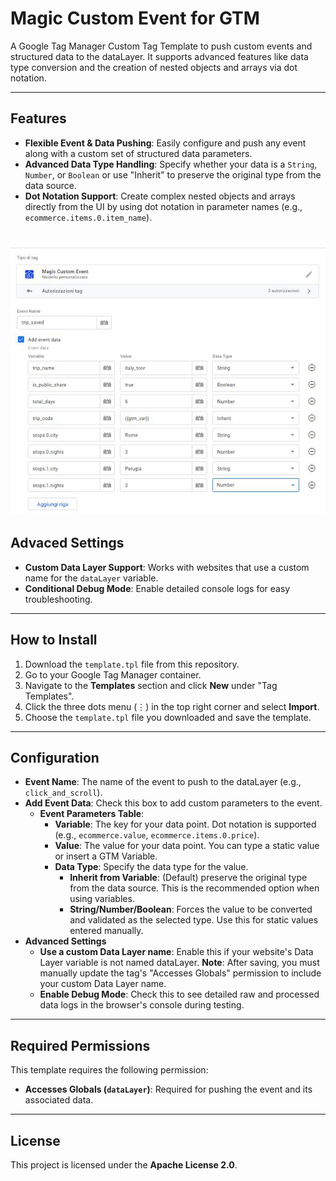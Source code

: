 # Magic Custom Event for GTM

A Google Tag Manager Custom Tag Template to push custom events and structured data to the dataLayer. It supports advanced features like data type conversion and the creation of nested objects and arrays via dot notation.

---
## Features

-   **Flexible Event & Data Pushing**: Easily configure and push any event along with a custom set of structured data parameters.
-   **Advanced Data Type Handling**: Specify whether your data is a `String`, `Number`, or `Boolean` or use "Inherit" to preserve the original type from the data source.
-   **Dot Notation Support**: Create complex nested objects and arrays directly from the UI by using dot notation in parameter names (e.g., `ecommerce.items.0.item_name`).

![Example](images/gtm-magic-custom-event-tag-settings.jpg)
---
## Advaced Settings
-   **Custom Data Layer Support**: Works with websites that use a custom name for the `dataLayer` variable.
-   **Conditional Debug Mode**: Enable detailed console logs for easy troubleshooting.

---
## How to Install

1.  Download the `template.tpl` file from this repository.
2.  Go to your Google Tag Manager container.
3.  Navigate to the **Templates** section and click **New** under "Tag Templates".
4.  Click the three dots menu (⋮) in the top right corner and select **Import**.
5.  Choose the `template.tpl` file you downloaded and save the template.

---
## Configuration

-   **Event Name**: The name of the event to push to the dataLayer (e.g., `click_and_scroll`).
-   **Add Event Data**: Check this box to add custom parameters to the event.
    -   **Event Parameters Table**:
        -   **Variable**: The key for your data point. Dot notation is supported (e.g., `ecommerce.value`, `ecommerce.items.0.price`).
        -   **Value**: The value for your data point. You can type a static value or insert a GTM Variable.
        -   **Data Type**: Specify the data type for the value.
            -   **Inherit from Variable**: (Default) preserve the original type from the data source. This is the recommended option when using variables.
            -   **String/Number/Boolean**: Forces the value to be converted and validated as the selected type. Use this for static values entered manually.
-   **Advanced Settings**
    -   **Use a custom Data Layer name**: Enable this if your website's Data Layer variable is not named dataLayer. **Note**: After saving, you must manually update the tag's "Accesses Globals" permission to include your custom Data Layer name.
    -   **Enable Debug Mode**: Check this to see detailed raw and processed data logs in the browser's console during testing.

---
## Required Permissions

This template requires the following permission:

-   **Accesses Globals (`dataLayer`)**: Required for pushing the event and its associated data.

---
## License

This project is licensed under the **Apache License 2.0**.
